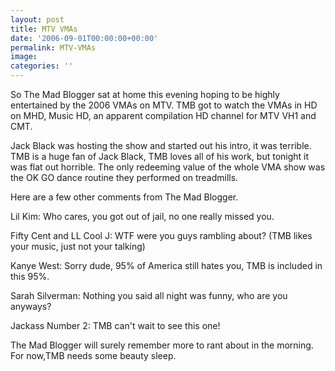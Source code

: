 ```yaml
---
layout: post
title: MTV VMAs
date: '2006-09-01T00:00:00+00:00'
permalink: MTV-VMAs
image: 
categories: ''
---
```

So The Mad Blogger sat at home this evening hoping to be highly entertained by the 2006 VMAs on MTV. TMB got to watch the VMAs in HD on MHD, Music HD, an apparent compilation HD channel for MTV VH1 and CMT.

Jack Black was hosting the show and started out his intro, it was terrible. TMB is a huge fan of Jack Black, TMB loves all of his work, but tonight it was flat out horrible. The only redeeming value of the whole VMA show was the OK GO dance routine they performed on treadmills.

Here are a few other comments from The Mad Blogger.

Lil Kim: Who cares, you got out of jail, no one really missed you.

Fifty Cent and LL Cool J: WTF were you guys rambling about? (TMB likes your music, just not your talking)

Kanye West: Sorry dude, 95% of America still hates you, TMB is included in this 95%.

Sarah Silverman: Nothing you said all night was funny, who are you anyways?

Jackass Number 2: TMB can't wait to see this one!

The Mad Blogger will surely remember more to rant about in the morning. For now,TMB needs some beauty sleep.
 
